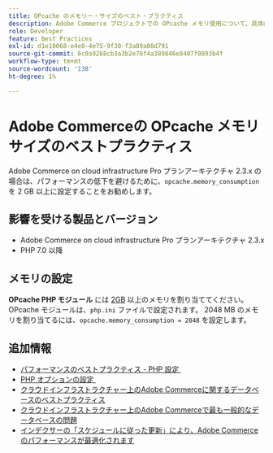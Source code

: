 ```yaml
---
title: OPcache のメモリー・サイズのベスト・プラクティス
description: Adobe Commerce プロジェクトでの OPcache メモリ使用について、具体的な設定を行ってパフォーマンスの低下を回避する方法について説明します。
role: Developer
feature: Best Practices
exl-id: d1e10068-e4e8-4e75-9f30-f3a89a08d791
source-git-commit: 6c0a9268cb3a3b2e76f4a389846e8407f0893b4f
workflow-type: tm+mt
source-wordcount: '138'
ht-degree: 1%

---
```


# Adobe Commerceの OPcache メモリサイズのベストプラクティス

Adobe Commerce on cloud infrastructure Pro プランアーキテクチャ 2.3.x の場合は、パフォーマンスの低下を避けるために、`opcache.memory_consumption` を 2 GB 以上に設定することをお勧めします。

## 影響を受ける製品とバージョン

* Adobe Commerce on cloud infrastructure Pro プランアーキテクチャ 2.3.x
* PHP 7.0 以降

## メモリの設定

**OPcache PHP モジュール** には [2GB](https://www.php.net/manual/en/book.opcache.php) 以上のメモリを割り当ててください。 OPcache モジュールは、`php.ini` ファイルで設定されます。 2048 MB のメモリを割り当てるには、`opcache.memory_consumption = 2048` を設定します。

## 追加情報

* [&#x200B; パフォーマンスのベストプラクティス - PHP 設定 &#x200B;](../../../performance/software.md#php-settings)
* [PHP オプションの設定 &#x200B;](https://experienceleague.adobe.com/ja/docs/commerce-cloud-service/user-guide/configure/app/configure-app-yaml)
* [クラウドインフラストラクチャー上のAdobe Commerceに関するデータベースのベストプラクティス](database-on-cloud.md)
* [クラウドインフラストラクチャー上のAdobe Commerceで最も一般的なデータベースの問題](../maintenance/resolve-database-performance-issues.md)
* [インデクサーの「スケジュールに従った更新」により、Adobe Commerceのパフォーマンスが最適化されます](../maintenance/indexer-configuration.md)
